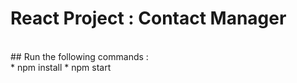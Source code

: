 # React Project : Contact Manager
<br>
## Run the following commands : 
<br>
* npm install
* npm start 
